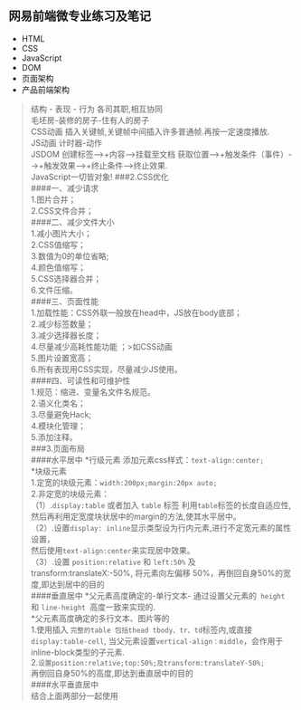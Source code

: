 ## 网易前端微专业练习及笔记
* HTML
* CSS
* JavaScript
* DOM
* 页面架构
* 产品前端架构

>  结构 -   表现   -    行为    各司其职,相互协同  
> 毛坯房-装修的房子-住有人的房子  
> CSS动画 插入关键帧,关键帧中间插入许多普通帧.再按一定速度播放.  
> JS动画 计时器-动作  
> JSDOM 创建标签-->+内容-->挂载至文档 
获取位置-->+触发条件（事件）-->+触发效果-->+终止条件-->终止效果.  
> JavaScript一切皆对象! 
###2.CSS优化  
####一、减少请求  
 1.图片合并；  
 2.CSS文件合并；  
####二、减少文件大小  
 1.减小图片大小；  
 2.CSS值缩写；  
 3.数值为0的单位省略;  
 4.颜色值缩写；  
 5.CSS选择器合并；  
 6.文件压缩。  
####三、页面性能  
 1.加载性能：CSS外联一般放在head中，JS放在body底部；  
 2.减少标签数量；  
 3.减少选择器长度；  
 4.尽量减少高耗性能功能 ；>如CSS动画    
 5.图片设置宽高；  
 6.所有表现用CSS实现，尽量减少JS使用。  
####四、可读性和可维护性  
 1.规范：缩进、变量名文件名规范。  
 2.语义化类名；  
 3.尽量避免Hack;  
 4.模块化管理；  
 5.添加注释。  
###3.页面布局  
####水平居中
*行级元素 添加元素css样式：`text-align:center;`  
*块级元素  
	1.定宽的块级元素：`width:200px;margin:20px auto;`  
	2.非定宽的块级元素：  
	（1）.`display:table` 或者加入 `table` 标签 利用`table`标签的长度自适应性,然后再利用定宽度块状居中的margin的方法,使其水平居中。  
	（2）.设置`display: inline`显示类型设为行内元素,进行不定宽元素的属性设置，  
	      然后使用`text-align:center`来实现居中效果。  
	（3）.设置 `position:relative` 和 `left:50%` 及transform:translateX:-50%,  将元素向左偏移 50%，再倒回自身50%的宽度,即达到居中的目的  
####垂直居中
*父元素高度确定的-单行文本- 通过设置父元素的` height` 和 `line-height `高度一致来实现的.  
*父元素高度确定的多行文本、图片等的  
  1.使用插入 `完整的table 包括thead tbody、tr、td`标签内,或直接`display:table-cell`,   当父元素设置`vertical-align：middle`，会作用于inline-block类型的子元素.  
  2.`设置position:relative;top:50%;及transform:translateY-50%;`  
  再倒回自身50%的高度,即达到垂直居中的目的  
####水平垂直居中  
	结合上面两部分一起使用  
